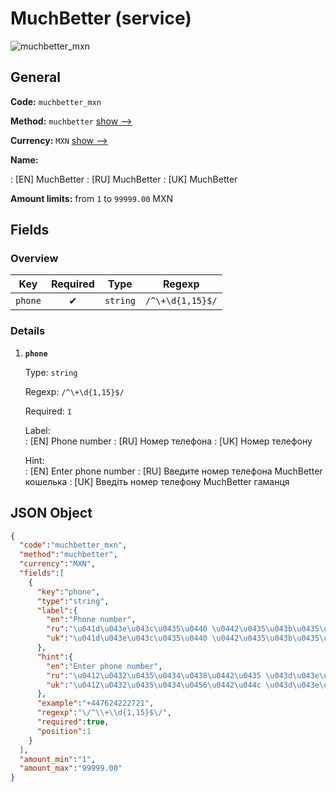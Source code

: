 
# MuchBetter (service) 
![muchbetter_mxn](https://static.openfintech.io/payout_methods/muchbetter_mxn/logo.svg?w=400&c=v0.59.26#w24)  

## General 
 
**Code:** `muchbetter_mxn` 
 
**Method:** `muchbetter` [show -->](/payout-methods/muchbetter/) 
 
**Currency:** `MXN` [show -->](/currencies/MXN/) 
 
**Name:** 
 
:	[EN] MuchBetter 
:	[RU] MuchBetter 
:	[UK] MuchBetter 
 
**Amount limits:** from `1` to `99999.00` MXN 

## Fields 

### Overview 

|Key|Required|Type|Regexp| 
|:---:|:---:|:---:|:---:| 
|`phone`|✔|`string`|`/^\+\d{1,15}$/`| 
 

### Details 
 
1. **`phone`** 
 
	Type: `string` 
 
	Regexp: `/^\+\d{1,15}$/` 
 
	Required: `1` 
 
	Label:  
	: [EN] Phone number 
	: [RU] Номер телефона 
	: [UK] Номер телефону 
 
	Hint:  
	: [EN] Enter phone number 
	: [RU] Введите номер телефона MuchBetter кошелька 
	: [UK] Введіть номер телефону MuchBetter гаманця 
 

## JSON Object 

```json
{
  "code":"muchbetter_mxn",
  "method":"muchbetter",
  "currency":"MXN",
  "fields":[
    {
      "key":"phone",
      "type":"string",
      "label":{
        "en":"Phone number",
        "ru":"\u041d\u043e\u043c\u0435\u0440 \u0442\u0435\u043b\u0435\u0444\u043e\u043d\u0430",
        "uk":"\u041d\u043e\u043c\u0435\u0440 \u0442\u0435\u043b\u0435\u0444\u043e\u043d\u0443"
      },
      "hint":{
        "en":"Enter phone number",
        "ru":"\u0412\u0432\u0435\u0434\u0438\u0442\u0435 \u043d\u043e\u043c\u0435\u0440 \u0442\u0435\u043b\u0435\u0444\u043e\u043d\u0430 MuchBetter \u043a\u043e\u0448\u0435\u043b\u044c\u043a\u0430",
        "uk":"\u0412\u0432\u0435\u0434\u0456\u0442\u044c \u043d\u043e\u043c\u0435\u0440 \u0442\u0435\u043b\u0435\u0444\u043e\u043d\u0443 MuchBetter \u0433\u0430\u043c\u0430\u043d\u0446\u044f"
      },
      "example":"+447624222721",
      "regexp":"\/^\\+\\d{1,15}$\/",
      "required":true,
      "position":1
    }
  ],
  "amount_min":"1",
  "amount_max":"99999.00"
}
```  
